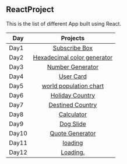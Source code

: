 ## ReactProject
This is the list of different App built using React. 

| Day |                                                                       Projects                                                                     |
| ----- | :-------------------------------------------------------------------------------------------------------------------------------------------------: |
| Day1 |  [Subscribe Box]()                                                                                          |
| Day2 |   [Hexadecimal color generator](https://maxwizardth.github.io/ReactProject/React/Day2_Project/hexadecimal2B.html)                                                                                                                  |
| Day3 |    [Number Generator](  https://maxwizardth.github.io/ReactProject/React/Day3_Project/Number_Generator.html)                                                                                                                   |
| Day4 |  [User Card](https://maxwizardth.github.io/ReactProject/React/Day4_Project/User_Card.html)                                                                                                           |
| Day5 | [world population chart]( https://maxwizardth.github.io/ReactProject/React/Day5_Project/population.html)   |                                                                                                            |
| Day6 |  [Holiday Country ](https://maxwizardth.github.io/ReactProject/React/Day6_Project/CountryHoliday.html)  |
| Day7 | [Destined Country]( https://maxwizardth.github.io/ReactProject/React/Day7_Project/DestinyCountry.html)                                                                                                               |
| Day8 |  [Calculator](https://maxwizardth.github.io/ReactProject/React/Day8_Project/calculator.html)|
| Day9 | [Dog Slide]( https://maxwizardth.github.io/ReactProject/React/Day9_Project/DogSlider.html)                                                                                                               |
| Day10 |  [Quote Generator](https://maxwizardth.github.io/ReactProject/React/Day10_Project/quoteGenerator.html)|
| Day11 | [loading]( https://maxwizardth.github.io/ReactProject/React/Day7_Project/DestinyCountry.html)                                                                                                               |
| Day12 |  [Loading.](https://github.com/maxwizardth/ReactProject/blob/main/React/Day8_Project/DestinyCountry.https://git)|
